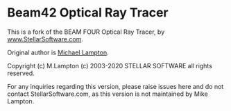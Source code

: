 # Beam42 Optical Ray Tracer

This is a fork of the BEAM FOUR Optical Ray Tracer, by www.StellarSoftware.com.

Original author is [Michael Lampton](https://www.ssl.berkeley.edu/~mlampton/).

Copyright (c) M.Lampton (c) 2003-2020 STELLAR SOFTWARE all rights reserved.

For any inquiries regarding this version, please raise issues here and do not contact StellarSoftware.com, as this
version is not maintained by Mike Lampton.
  
